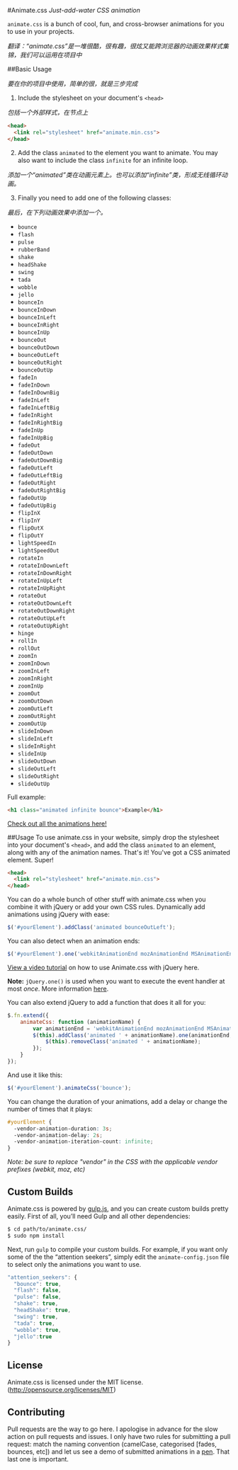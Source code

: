 #Animate.css
*Just-add-water CSS animation*

`animate.css` is a bunch of cool, fun, and cross-browser animations for you to use in your projects.

*翻译：“animate.css”是一堆很酷，很有趣，很炫又能跨浏览器的动画效果样式集锦，我们可以运用在项目中*

##Basic Usage 

*要在你的项目中使用，简单的很，就是三步完成*

1. Include the stylesheet on your document's `<head>`

*包括一个外部样式，在<head>节点上*

  ```html
  <head>
    <link rel="stylesheet" href="animate.min.css">
  </head>
  ```
2. Add the class `animated` to the element you want to animate.
 You may also want to include the class `infinite` for an infinite loop.

*添加一个“animated”类在动画元素上。也可以添加“infinite”类，形成无线循环动画。*

3. Finally you need to add one of the following classes:

*最后，在下列动画效果中添加一个。*

  * `bounce`
  * `flash`
  * `pulse`
  * `rubberBand`
  * `shake`
  * `headShake`
  * `swing`
  * `tada`
  * `wobble`
  * `jello`
  * `bounceIn`
  * `bounceInDown`
  * `bounceInLeft`
  * `bounceInRight`
  * `bounceInUp`
  * `bounceOut`
  * `bounceOutDown`
  * `bounceOutLeft`
  * `bounceOutRight`
  * `bounceOutUp`
  * `fadeIn`
  * `fadeInDown`
  * `fadeInDownBig`
  * `fadeInLeft`
  * `fadeInLeftBig`
  * `fadeInRight`
  * `fadeInRightBig`
  * `fadeInUp`
  * `fadeInUpBig`
  * `fadeOut`
  * `fadeOutDown`
  * `fadeOutDownBig`
  * `fadeOutLeft`
  * `fadeOutLeftBig`
  * `fadeOutRight`
  * `fadeOutRightBig`
  * `fadeOutUp`
  * `fadeOutUpBig`
  * `flipInX`
  * `flipInY`
  * `flipOutX`
  * `flipOutY`
  * `lightSpeedIn`
  * `lightSpeedOut`
  * `rotateIn`
  * `rotateInDownLeft`
  * `rotateInDownRight`
  * `rotateInUpLeft`
  * `rotateInUpRight`
  * `rotateOut`
  * `rotateOutDownLeft`
  * `rotateOutDownRight`
  * `rotateOutUpLeft`
  * `rotateOutUpRight`
  * `hinge`
  * `rollIn`
  * `rollOut`
  * `zoomIn`
  * `zoomInDown`
  * `zoomInLeft`
  * `zoomInRight`
  * `zoomInUp`
  * `zoomOut`
  * `zoomOutDown`
  * `zoomOutLeft`
  * `zoomOutRight`
  * `zoomOutUp`
  * `slideInDown`
  * `slideInLeft`
  * `slideInRight`
  * `slideInUp`
  * `slideOutDown`
  * `slideOutLeft`
  * `slideOutRight`
  * `slideOutUp`

Full example:
```html
<h1 class="animated infinite bounce">Example</h1>
```

[Check out all the animations here!](https://daneden.github.io/animate.css/)

##Usage
To use animate.css in your website, simply drop the stylesheet into your document's `<head>`, and add the class `animated` to an element, along with any of the animation names. That's it! You've got a CSS animated element. Super!

```html
<head>
  <link rel="stylesheet" href="animate.min.css">
</head>
```

You can do a whole bunch of other stuff with animate.css when you combine it with jQuery or add your own CSS rules. Dynamically add animations using jQuery with ease:

```javascript
$('#yourElement').addClass('animated bounceOutLeft');
```

You can also detect when an animation ends:

<!--
Before you make changes to this file, you should know that $('#yourElement').one() is *NOT A TYPO*

http://api.jquery.com/one/
-->

```javascript
$('#yourElement').one('webkitAnimationEnd mozAnimationEnd MSAnimationEnd oanimationend animationend', doSomething);
```

[View a video tutorial](https://www.youtube.com/watch?v=CBQGl6zokMs) on how to use Animate.css with jQuery here. 

**Note:** `jQuery.one()` is used when you want to execute the event handler at most *once*. More information [here](http://api.jquery.com/one/).

You can also extend jQuery to add a function that does it all for you:

```javascript
$.fn.extend({
    animateCss: function (animationName) {
        var animationEnd = 'webkitAnimationEnd mozAnimationEnd MSAnimationEnd oanimationend animationend';
        $(this).addClass('animated ' + animationName).one(animationEnd, function() {
            $(this).removeClass('animated ' + animationName);
        });
    }
});
```

And use it like this:

```javascript
$('#yourElement').animateCss('bounce');
```

You can change the duration of your animations, add a delay or change the number of times that it plays:

```css
#yourElement {
  -vendor-animation-duration: 3s;
  -vendor-animation-delay: 2s;
  -vendor-animation-iteration-count: infinite;
}
```

*Note: be sure to replace "vendor" in the CSS with the applicable vendor prefixes (webkit, moz, etc)*

## Custom Builds
Animate.css is powered by [gulp.js](http://gulpjs.com/), and you can create custom builds pretty easily. First of all, you’ll need Gulp and all other dependencies:

```sh
$ cd path/to/animate.css/
$ sudo npm install
```

Next, run `gulp` to compile your custom builds. For example, if you want only some of the the “attention seekers”, simply edit the `animate-config.json` file to select only the animations you want to use.

```javascript
"attention_seekers": {
  "bounce": true,
  "flash": false,
  "pulse": false,
  "shake": true,
  "headShake": true,
  "swing": true,
  "tada": true,
  "wobble": true,
  "jello":true
}
```

## License
Animate.css is licensed under the MIT license. (http://opensource.org/licenses/MIT)

## Contributing
Pull requests are the way to go here. I apologise in advance for the slow action on pull requests and issues. I only have two rules for submitting a pull request: match the naming convention (camelCase, categorised [fades, bounces, etc]) and let us see a demo of submitted animations in a [pen](http://codepen.io). That last one is important.
